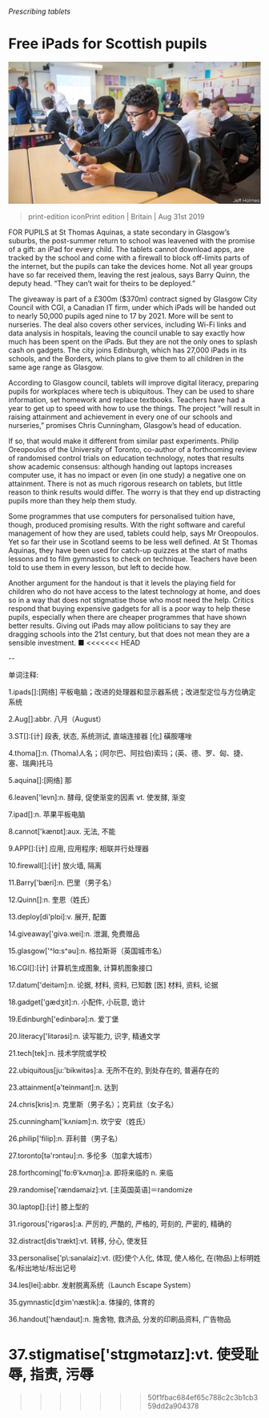 ###### Prescribing tablets

# Free iPads for Scottish pupils 

![image](images/20190831_BRP501.jpg) 

> print-edition iconPrint edition | Britain | Aug 31st 2019 

FOR PUPILS at St Thomas Aquinas, a state secondary in Glasgow’s suburbs, the post-summer return to school was leavened with the promise of a gift: an iPad for every child. The tablets cannot download apps, are tracked by the school and come with a firewall to block off-limits parts of the internet, but the pupils can take the devices home. Not all year groups have so far received them, leaving the rest jealous, says Barry Quinn, the deputy head. “They can’t wait for theirs to be deployed.” 

The giveaway is part of a £300m ($370m) contract signed by Glasgow City Council with CGI, a Canadian IT firm, under which iPads will be handed out to nearly 50,000 pupils aged nine to 17 by 2021. More will be sent to nurseries. The deal also covers other services, including Wi-Fi links and data analysis in hospitals, leaving the council unable to say exactly how much has been spent on the iPads. But they are not the only ones to splash cash on gadgets. The city joins Edinburgh, which has 27,000 iPads in its schools, and the Borders, which plans to give them to all children in the same age range as Glasgow. 

According to Glasgow council, tablets will improve digital literacy, preparing pupils for workplaces where tech is ubiquitous. They can be used to share information, set homework and replace textbooks. Teachers have had a year to get up to speed with how to use the things. The project “will result in raising attainment and achievement in every one of our schools and nurseries,” promises Chris Cunningham, Glasgow’s head of education. 

If so, that would make it different from similar past experiments. Philip Oreopoulos of the University of Toronto, co-author of a forthcoming review of randomised control trials on education technology, notes that results show academic consensus: although handing out laptops increases computer use, it has no impact or even (in one study) a negative one on attainment. There is not as much rigorous research on tablets, but little reason to think results would differ. The worry is that they end up distracting pupils more than they help them study. 

Some programmes that use computers for personalised tuition have, though, produced promising results. With the right software and careful management of how they are used, tablets could help, says Mr Oreopoulos. Yet so far their use in Scotland seems to be less well defined. At St Thomas Aquinas, they have been used for catch-up quizzes at the start of maths lessons and to film gymnastics to check on technique. Teachers have been told to use them in every lesson, but left to decide how. 

Another argument for the handout is that it levels the playing field for children who do not have access to the latest technology at home, and does so in a way that does not stigmatise those who most need the help. Critics respond that buying expensive gadgets for all is a poor way to help these pupils, especially when there are cheaper programmes that have shown better results. Giving out iPads may allow politicians to say they are dragging schools into the 21st century, but that does not mean they are a sensible investment. ■ 
<<<<<<< HEAD

-- 

 单词注释:

1.ipads[]:[网络] 平板电脑；改进的处理器和显示器系统；改进型定位与方位确定系统 

2.Aug[]:abbr. 八月（August） 

3.ST[]:[计] 段表, 状态, 系统测试, 直端连接器 [化] 磺胺噻唑 

4.thoma[]:n. (Thoma)人名；(阿尔巴、阿拉伯)索玛；(英、德、罗、匈、捷、塞、瑞典)托马 

5.aquina[]:[网络] 那 

6.leaven['levn]:n. 酵母, 促使渐变的因素 vt. 使发酵, 渐变 

7.ipad[]:n. 苹果平板电脑 

8.cannot['kænɒt]:aux. 无法, 不能 

9.APP[]:[计] 应用, 应用程序; 相联并行处理器 

10.firewall[]:[计] 放火墙, 隔离 

11.Barry['bæri]:n. 巴里（男子名） 

12.Quinn[]:n. 奎恩（姓氏） 

13.deploy[di'plɒi]:v. 展开, 配置 

14.giveaway['givә.wei]:n. 泄漏, 免费赠品 

15.glasgow['^lɑ:s^әu]:n. 格拉斯哥（英国城市名） 

16.CGI[]:[计] 计算机生成图象, 计算机图象接口 

17.datum['deitәm]:n. 论据, 材料, 资料, 已知数 [医] 材料, 资料, 论据 

18.gadget['gædʒit]:n. 小配件, 小玩意, 诡计 

19.Edinburgh['edinbәrә]:n. 爱丁堡 

20.literacy['litәrәsi]:n. 读写能力, 识字, 精通文学 

21.tech[tek]:n. 技术学院或学校 

22.ubiquitous[ju:'bikwitәs]:a. 无所不在的, 到处存在的, 普遍存在的 

23.attainment[ә'teinmәnt]:n. 达到 

24.chris[kris]:n. 克里斯（男子名）；克莉丝（女子名） 

25.cunningham['kʌniәm]:n. 坎宁安（姓氏） 

26.philip['filip]:n. 菲利普（男子名） 

27.toronto[tә'rɔntәu]:n. 多伦多（加拿大城市） 

28.forthcoming['fɒ:θ'kʌmɑŋ]:a. 即将来临的 n. 来临 

29.randomise['rændəmaiz]:vt. [主英国英语]＝randomize 

30.laptop[]:[计] 膝上型的 

31.rigorous['rigәrәs]:a. 严厉的, 严酷的, 严格的, 苛刻的, 严密的, 精确的 

32.distract[dis'trækt]:vt. 转移, 分心, 使发狂 

33.personalise['p\\:sәnәlaiz]:vt. (贬)使个人化, 体现, 使人格化, 在(物品)上标明姓名/标出地址/标出记号 

34.les[lei]:abbr. 发射脱离系统（Launch Escape System） 

35.gymnastic[dʒim'næstik]:a. 体操的, 体育的 

36.handout['hændaut]:n. 施舍物, 救济品, 分发的印刷品资料, 广告物品 

37.stigmatise['stɪgmətaɪz]:vt. 使受耻辱, 指责, 污辱 
=======
>>>>>>> 50f1fbac684ef65c788c2c3b1cb359dd2a904378

